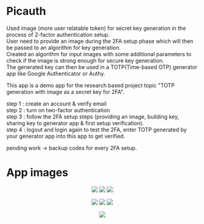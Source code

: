 # Picauth
Used image (more user relatable token) for secret key generation in the process of 2-factor authentication setup.  
User need to provide an image during the 2FA setup phase which will then be passed to an algorithm for key generation.  
Created an algorithm for input images with some additional parameters to check if the image is strong enough for secure key generation.  
The generated key can then be used in a TOTP(Time-based OTP) generator app like Google Authenticator or Authy.  
  
This app is a demo app for the research based project topic "TOTP generation with image as a secret key for 2FA".  
  
step 1 : create an account & verify email  
step 2 : turn on two-factor authentication  
step 3 : follow the 2FA setup steps (providing an image, building key, sharing key to generator app & first setup verification).  
step 4 : logout and login again to test the 2FA, enter TOTP generated by your generator app into this app to get verified.  
  
pending work -> backup codes for every 2FA setup.
  
# App images

<p align="center">
  <img src="https://user-images.githubusercontent.com/123496162/219880393-67419661-b7ba-47f6-8d05-cecff12718a1.jpg"/>
  <img src="https://user-images.githubusercontent.com/123496162/219880398-c86c1716-9001-4dd1-bd0a-fd875628c406.jpg"/>
  <img src="https://user-images.githubusercontent.com/123496162/219880407-e086c447-c750-428b-b056-ba83c50395d1.jpg"/>
</p>

<p align="center">
<img src="https://user-images.githubusercontent.com/123496162/219880484-c3e903c0-7d7f-47bd-98fa-686dcec5a987.png"/>
<img src="https://user-images.githubusercontent.com/123496162/219880444-63d35fa4-6987-4a86-afe9-0f5f6a127129.jpg"/>
<img src="https://user-images.githubusercontent.com/123496162/219880500-a85b5b8d-565e-4815-b700-ed59f753ab6b.png"/>
</p>  

<p align="center">
<img src="https://user-images.githubusercontent.com/123496162/219880605-ab241bfe-8c7a-4262-b8db-3daf4e40df9f.png"/>
</p>
